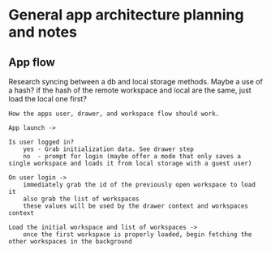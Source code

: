 # General app architecture planning and notes

## App flow

Research syncing between a db and local storage methods.
Maybe a use of a hash? if the hash of the remote workspace and local are the same, just load the local one first?

    How the apps user, drawer, and workspace flow should work.

    App launch ->

    Is user logged in?
        yes - Grab initialization data. See drawer step
        no  - prompt for login (maybe offer a mode that only saves a single workspace and loads it from local storage with a guest user)

    On user login ->
        immediately grab the id of the previously open workspace to load it
        also grab the list of workspaces
        these values will be used by the drawer context and workspaces context

    Load the initial workspace and list of workspaces ->
        once the first workspace is properly loaded, begin fetching the other workspaces in the background
